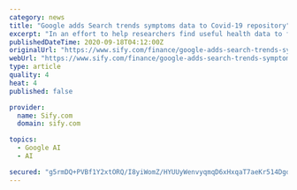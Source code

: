 ```yaml
---
category: news
title: "Google adds Search trends symptoms data to Covid-19 repository"
excerpt: "In an effort to help researchers find useful health data to fight new coronavirus, Google has added its Search Trends symptoms dataset, which aggregates anonymised search trends for over 400 symptoms,"
publishedDateTime: 2020-09-18T04:12:00Z
originalUrl: "https://www.sify.com/finance/google-adds-search-trends-symptoms-data-to-covid-19-repository-news-topnews-ujsekDadidjga.html"
webUrl: "https://www.sify.com/finance/google-adds-search-trends-symptoms-data-to-covid-19-repository-news-topnews-ujsekDadidjga.html"
type: article
quality: 4
heat: 4
published: false

provider:
  name: Sify.com
  domain: sify.com

topics:
  - Google AI
  - AI

secured: "g5rmDQ+PVBf1Y2xtORQ/I8yiWomZ/HYUUyWenvyqmqD6xHxqaT7aeKr514Dgd8Ik7EFZu3vXZtvJ2M0PtIH7poPd54AQa4JQ7QnVcr8GP57dJK4sVvbVDjpmmf+CjztucbGzMNHnCPcOaFPjJAdtfZReE2mQRfacZOearw2UH9ql8LMsnp0mLcON7P0NeOlKmvUet9djEHyq1Yj9zUkBZwJQLiiqrVJ2YBgvLxyB0158CIcq5NKRyNSCcc1g9bG1bhYW7vPeR72ppUObixhJGKltqLu6KHbNI4aYRlWaGM+gA0nUo3ngsj4sX7hXmX1dFwFJdAyKAsvQjVVHipCJUvRqJL0tOuDKr50bDfCP/yQ=;CQD6ALliZj8QAJPjBURVzw=="
---
```


